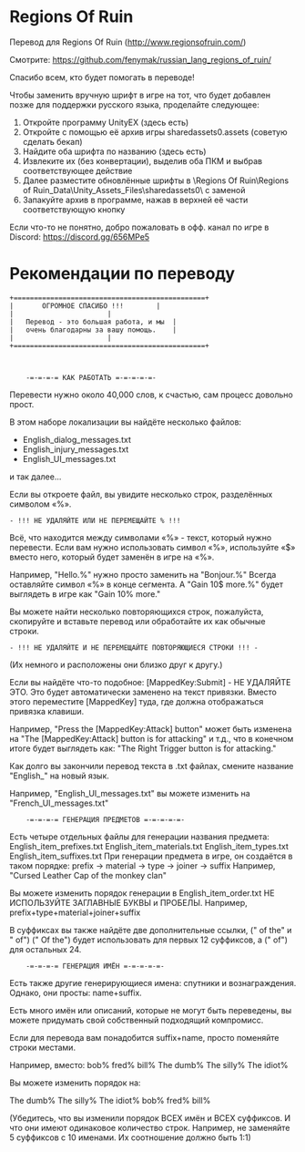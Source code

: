 # Regions Of Ruin
Перевод для Regions Of Ruin (http://www.regionsofruin.com/)

Смотрите: https://github.com/fenymak/russian_lang_regions_of_ruin/

Спасибо всем, кто будет помогать в переводе!

Чтобы заменить вручную шрифт в игре на тот, что будет добавлен позже для поддержки русского языка, проделайте следующее:

1. Откройте программу UnityEX (здесь есть)
2. Откройте с помощью её архив игры sharedassets0.assets (советую сделать бекап)
3. Найдите оба шрифта по названию (здесь есть)
4. Извлеките их (без конвертации), выделив оба ПКМ и выбрав соответствующее действие
5. Далее разместите обновлённые шрифты в \Regions Of Ruin\Regions of Ruin_Data\Unity_Assets_Files\sharedassets0\ с заменой
6. Запакуйте архив в программе, нажав в верхней её части соответствующую кнопку

Если что-то не понятно, добро пожаловать в офф. канал по игре в Discord: https://discord.gg/656MPe5

# Рекомендации по переводу


	+===============================================+
	|		ОГРОМНОЕ СПАСИБО !!!		|
	|						|
	|	Перевод - это большая работа, и мы	|
	|	очень благодарны за вашу помощь.	|
	|						|
	+===============================================+



		-=-=-=-= КАК РАБОТАТЬ =-=-=-=-=-

Перевести нужно около 40,000 слов,
к счастью, сам процесс довольно прост.

В этом наборе локализации вы найдёте несколько файлов:

- English_dialog_messages.txt
- English_injury_messages.txt
- English_UI_messages.txt

и так далее...

Если вы откроете файл, вы увидите несколько строк, разделённых символом «%».

	- !!! НЕ УДАЛЯЙТЕ ИЛИ НЕ ПЕРЕМЕЩАЙТЕ % !!!
	
Всё, что находится между символами «%» - текст, который нужно
перевести. Если вам нужно использовать символ «%», используйте «$»
вместо него, который будет заменён в игре на «%».

Например, "Hello.%" нужно просто заменить на "Bonjour.%"
Всегда оставляйте символ «%» в конце сегмента.
А "Gain 10$ more.%" будет выглядеть в игре как "Gain 10% more."

Вы можете найти несколько повторяющихся строк, пожалуйста, скопируйте и вставьте перевод
или обработайте их как обычные строки.

	- !!! НЕ УДАЛЯЙТЕ И НЕ ПЕРЕМЕЩАЙТЕ ПОВТОРЯЮЩИЕСЯ СТРОКИ !!! -
(Их немного и расположены они близко друг к другу.)

Если вы найдёте что-то подобное: [MappedKey:Submit] - НЕ УДАЛЯЙТЕ ЭТО.
Это будет автоматически заменено на текст привязки. Вместо этого переместите
[MappedKey] туда, где должна отображаться привязка клавиши.

Например, "Press the [MappedKey:Attack] button" может быть изменена на
"The [MappedKey:Attack] button is for attacking" и т.д., что в конечном итоге будет выглядеть как:
"The Right Trigger button is for attacking."

Как долго вы закончили перевод текста в .txt файлах, смените
название "English_" на новый язык.

Например, "English_UI_messages.txt" вы можете изменить
на "French_UI_messages.txt"

		-=-=-=-= ГЕНЕРАЦИЯ ПРЕДМЕТОВ =-=-=-=-=-

Есть четыре отдельных файлы для генерации названия предмета:
	English_item_prefixes.txt
	English_item_materials.txt
	English_item_types.txt
	English_item_suffixes.txt
При генерации предмета в игре, он создаётся в таком порядке:
	prefix -> material -> type -> joiner -> suffix
Например, "Cursed Leather Cap of the monkey clan"

Вы можете изменить порядок генерации в English_item_order.txt
НЕ ИСПОЛЬЗУЙТЕ ЗАГЛАВНЫЕ БУКВЫ и ПРОБЕЛЫ.
Например, prefix+type+material+joiner+suffix

В суффиксах вы также найдёте две дополнительные ссылки, (" of the" и " of")
(" Of the") будет использовать для первых 12 суффиксов, а (" of") для остальных 24.

		-=-=-=-= ГЕНЕРАЦИЯ ИМЁН =-=-=-=-=-

Есть также другие генерирующиеся имена: спутники и вознаграждения. Однако, они просты: name+suffix.

Есть много имён или описаний, которые не могут быть переведены, вы можете придумать свой собственный подходящий компромисс.

Если для перевода вам понадобится suffix+name, просто поменяйте строки местами.

Например, вместо:
bob%
fred%
bill%
The dumb%
The silly%
The idiot%

Вы можете изменить порядок на:

The dumb%
The silly%
The idiot%
bob%
fred%
bill%

(Убедитесь, что вы изменили порядок ВСЕХ имён и ВСЕХ суффиксов. И что они имеют одинаковое количество строк. Например, не заменяйте 5 суффиксов с 10 именами. Их соотношение должно быть 1:1)





















